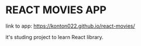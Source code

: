 # REACT MOVIES APP 

link to app: https://konton022.github.io/react-movies/ 

it's studing project to learn React library. 
